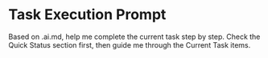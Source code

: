 # Task Execution Prompt

Based on .ai.md, help me complete the current task step by step.
Check the Quick Status section first, then guide me through the Current Task items.
